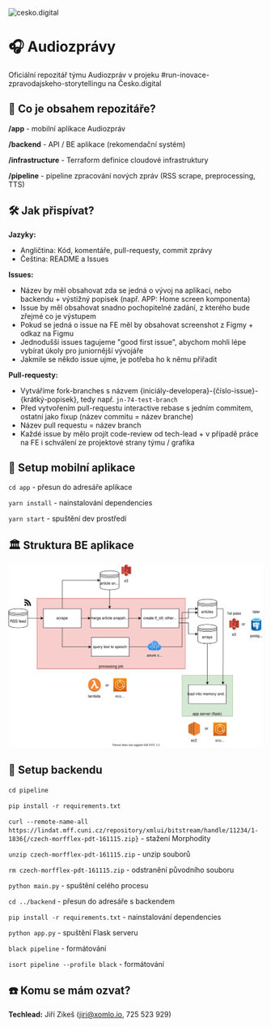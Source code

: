 ![cesko.digital](cesko-digital_logo.png)

# 🎧 Audiozprávy

Oficiální repozitář týmu Audiozpráv v projeku #run-inovace-zpravodajskeho-storytellingu na Česko.digital

## 🔎 Co je obsahem repozitáře?

**/app** - mobilní aplikace Audiozpráv

**/backend** - API / BE aplikace (rekomendační systém)

**/infrastructure** - Terraform definice cloudové infrastruktury

**/pipeline** - pipeline zpracování nových zpráv (RSS scrape, preprocessing, TTS)

## 🛠 Jak přispívat?

**Jazyky:**

- Angličtina: Kód, komentáře, pull-requesty, commit zprávy
- Čeština: README a Issues

**Issues:**

- Název by měl obsahovat zda se jedná o vývoj na aplikaci, nebo backendu + výstižný popisek (např. APP: Home screen komponenta)
- Issue by měl obsahovat snadno pochopitelné zadání, z kterého bude zřejmé co je výstupem
- Pokud se jedná o issue na FE měl by obsahovat screenshot z Figmy + odkaz na Figmu
- Jednodušší issues tagujeme "good first issue", abychom mohli lépe vybírat úkoly pro juniornější vývojáře
- Jakmile se někdo issue ujme, je potřeba ho k němu přiřadit

**Pull-requesty:**

- Vytváříme fork-branches s názvem {iniciály-developera}-{číslo-issue}-{krátký-popisek}, tedy např. `jn-74-test-branch`
- Před vytvořením pull-requestu interactive rebase s jedním commitem, ostatní jako fixup (název commitu = název branche)
- Název pull requestu = název branch
- Každé issue by mělo projít code-review od tech-lead + v případě práce na FE i schválení ze projektové strany týmu / grafika

## 🚀 Setup mobilní aplikace

`cd app` - přesun do adresáře aplikace

`yarn install` - nainstalování dependencies

`yarn start` - spuštění dev prostředí

## 🏛 Struktura BE aplikace

![](services.svg)

## 🚀 Setup backendu

`cd pipeline`

`pip install -r requirements.txt`

`curl --remote-name-all https://lindat.mff.cuni.cz/repository/xmlui/bitstream/handle/11234/1-1836{/czech-morfflex-pdt-161115.zip}` - stažení Morphodity

`unzip czech-morfflex-pdt-161115.zip` - unzip souborů

`rm czech-morfflex-pdt-161115.zip` - odstranění původního souboru

`python main.py` - spuštění celého procesu

`cd ../backend` - přesun do adresáře s backendem

`pip install -r requirements.txt` - nainstalování dependencies

`python app.py` - spuštění Flask serveru

`black pipeline` - formátování

`isort pipeline --profile black` - formátování

## ☎️ Komu se mám ozvat?

**Techlead:** Jiří Zikeš (jiri@xomlo.io, 725 523 929)
